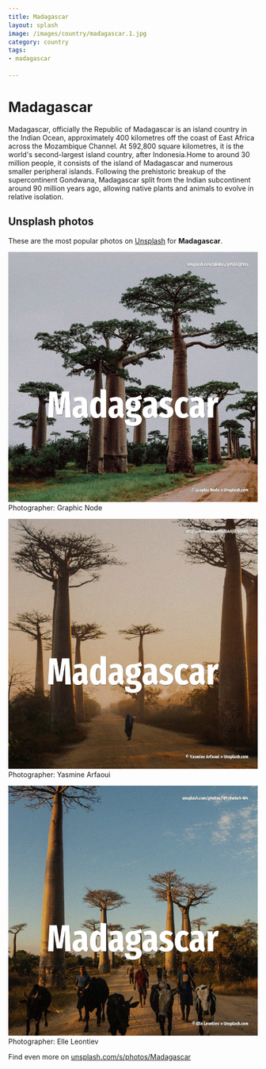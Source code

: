 ```yaml
---
title: Madagascar
layout: splash
image: /images/country/madagascar.1.jpg
category: country
tags:
- madagascar

---
```

# Madagascar

Madagascar, officially the Republic of Madagascar  is an island country in the Indian Ocean,  approximately 400 kilometres  off the coast of East Africa across the Mozambique Channel. At 592,800 square kilometres, it is the world's second-largest island country, after Indonesia.Home  to around 30 million people, it consists of the island of Madagascar  and numerous smaller  peripheral islands.   Following the prehistoric breakup of the supercontinent Gondwana, Madagascar split from the Indian  subcontinent around 90 million years ago, allowing native plants and animals to evolve in relative  isolation. 

 
## Unsplash photos
These are the most popular photos on [Unsplash](https://unsplash.com) for **Madagascar**.
 
![Madagascar](/images/country/madagascar.1.jpg)
Photographer:  Graphic Node
 
![Madagascar](/images/country/madagascar.2.jpg)
Photographer:  Yasmine Arfaoui
 
![Madagascar](/images/country/madagascar.3.jpg)
Photographer:  Elle Leontiev
 
Find even more on [unsplash.com/s/photos/Madagascar](https://unsplash.com/s/photos/Madagascar)
 
